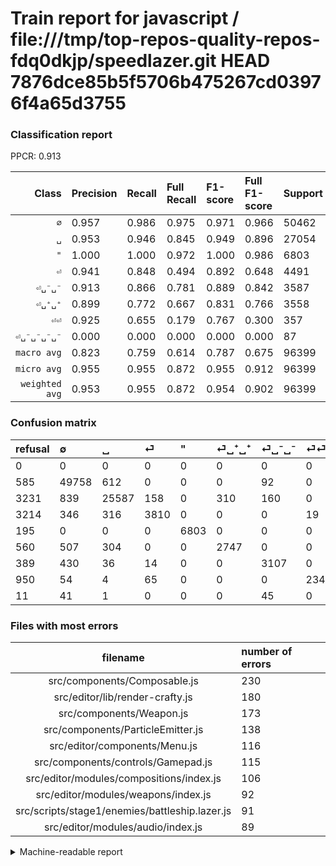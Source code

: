 # Train report for javascript / file:///tmp/top-repos-quality-repos-fdq0dkjp/speedlazer.git HEAD 7876dce85b5f5706b475267cd03976f4a65d3755

### Classification report

PPCR: 0.913

| Class | Precision | Recall | Full Recall | F1-score | Full F1-score | Support | Full Support | PPCR |
|------:|:----------|:-------|:------------|:---------|:---------|:--------|:-------------|:-----|
| `∅` | 0.957| 0.986| 0.975| 0.971| 0.966| 50462| 51047| 0.989 |
| `␣` | 0.953| 0.946| 0.845| 0.949| 0.896| 27054| 30285| 0.893 |
| `"` | 1.000| 1.000| 0.972| 1.000| 0.986| 6803| 6998| 0.972 |
| `⏎` | 0.941| 0.848| 0.494| 0.892| 0.648| 4491| 7705| 0.583 |
| `⏎␣⁻␣⁻` | 0.913| 0.866| 0.781| 0.889| 0.842| 3587| 3976| 0.902 |
| `⏎␣⁺␣⁺` | 0.899| 0.772| 0.667| 0.831| 0.766| 3558| 4118| 0.864 |
| `⏎⏎` | 0.925| 0.655| 0.179| 0.767| 0.300| 357| 1307| 0.273 |
| `⏎␣⁻␣⁻␣⁻␣⁻` | 0.000| 0.000| 0.000| 0.000| 0.000| 87| 98| 0.888 |
| `macro avg` | 0.823| 0.759| 0.614| 0.787| 0.675| 96399| 105534| 0.913 |
| `micro avg` | 0.955| 0.955| 0.872| 0.955| 0.912| 96399| 105534| 0.913 |
| `weighted avg` | 0.953| 0.955| 0.872| 0.954| 0.902| 96399| 105534| 0.913 |

### Confusion matrix

|refusal|  ∅| ␣| ⏎| "| ⏎␣⁺␣⁺| ⏎␣⁻␣⁻| ⏎⏎| ⏎␣⁻␣⁻␣⁻␣⁻| 
|:---|:---|:---|:---|:---|:---|:---|:---|:---|
|0 |0 |0 |0 |0 |0 |0 |0 |0 |
|585 |49758 |612 |0 |0 |0 |92 |0 |0 |
|3231 |839 |25587 |158 |0 |310 |160 |0 |0 |
|3214 |346 |316 |3810 |0 |0 |0 |19 |0 |
|195 |0 |0 |0 |6803 |0 |0 |0 |0 |
|560 |507 |304 |0 |0 |2747 |0 |0 |0 |
|389 |430 |36 |14 |0 |0 |3107 |0 |0 |
|950 |54 |4 |65 |0 |0 |0 |234 |0 |
|11 |41 |1 |0 |0 |0 |45 |0 |0 |

### Files with most errors

| filename | number of errors|
|:----:|:-----|
| src/components/Composable.js | 230 |
| src/editor/lib/render-crafty.js | 180 |
| src/components/Weapon.js | 173 |
| src/components/ParticleEmitter.js | 138 |
| src/editor/components/Menu.js | 116 |
| src/components/controls/Gamepad.js | 115 |
| src/editor/modules/compositions/index.js | 106 |
| src/editor/modules/weapons/index.js | 92 |
| src/scripts/stage1/enemies/battleship.lazer.js | 91 |
| src/editor/modules/audio/index.js | 89 |

<details>
    <summary>Machine-readable report</summary>
```json
{
  "cl_report": {"\"": {"f1-score": 1.0, "precision": 1.0, "recall": 1.0, "support": 6803}, "macro avg": {"f1-score": 0.7874688480236678, "precision": 0.823454171198702, "recall": 0.75923699997107, "support": 96399}, "micro avg": {"f1-score": 0.9548439299162854, "precision": 0.9548439299162854, "recall": 0.9548439299162854, "support": 96399}, "weighted avg": {"f1-score": 0.9536462785959685, "precision": 0.9534721263868835, "recall": 0.9548439299162854, "support": 96399}, "\u2205": {"f1-score": 0.9714849126780362, "precision": 0.9573448773448774, "recall": 0.9860489080892553, "support": 50462}, "\u23ce": {"f1-score": 0.8924806746310611, "precision": 0.9414381022979985, "recall": 0.8483633934535738, "support": 4491}, "\u23ce\u23ce": {"f1-score": 0.7672131147540984, "precision": 0.924901185770751, "recall": 0.6554621848739496, "support": 357}, "\u23ce\u2423\u207a\u2423\u207a": {"f1-score": 0.8305366591080877, "precision": 0.8985933922145894, "recall": 0.7720629567172569, "support": 3558}, "\u23ce\u2423\u207b\u2423\u207b": {"f1-score": 0.8888571019882706, "precision": 0.9127497062279671, "recall": 0.8661834402007248, "support": 3587}, "\u23ce\u2423\u207b\u2423\u207b\u2423\u207b\u2423\u207b": {"f1-score": 0.0, "precision": 0.0, "recall": 0.0, "support": 87}, "\u2423": {"f1-score": 0.9491783210297882, "precision": 0.9526061057334326, "recall": 0.9457751164337991, "support": 27054}},
  "cl_report_full": {"\"": {"f1-score": 0.9858705890877473, "precision": 1.0, "recall": 0.9721348956844813, "support": 6998}, "macro avg": {"f1-score": 0.6754338024248573, "precision": 0.823454171198702, "recall": 0.6142234304500191, "support": 105534}, "micro avg": {"f1-score": 0.9116489132534058, "precision": 0.9548439299162854, "recall": 0.8721928478026039, "support": 105534}, "weighted avg": {"f1-score": 0.9022544905878954, "precision": 0.9523886777253917, "recall": 0.8721928478026039, "support": 105534}, "\u2205": {"f1-score": 0.9659684339267341, "precision": 0.9573448773448774, "recall": 0.9747487609457951, "support": 51047}, "\u23ce": {"f1-score": 0.6484002722940776, "precision": 0.9414381022979985, "recall": 0.4944841012329656, "support": 7705}, "\u23ce\u23ce": {"f1-score": 0.3, "precision": 0.924901185770751, "recall": 0.17903596021423107, "support": 1307}, "\u23ce\u2423\u207a\u2423\u207a": {"f1-score": 0.7657142857142857, "precision": 0.8985933922145894, "recall": 0.6670713938805245, "support": 4118}, "\u23ce\u2423\u207b\u2423\u207b": {"f1-score": 0.8420054200542005, "precision": 0.9127497062279671, "recall": 0.7814386317907445, "support": 3976}, "\u23ce\u2423\u207b\u2423\u207b\u2423\u207b\u2423\u207b": {"f1-score": 0.0, "precision": 0.0, "recall": 0.0, "support": 98}, "\u2423": {"f1-score": 0.8955114183218129, "precision": 0.9526061057334326, "recall": 0.8448736998514116, "support": 30285}},
  "ppcr": 0.913440218318267
}
```
</details>

